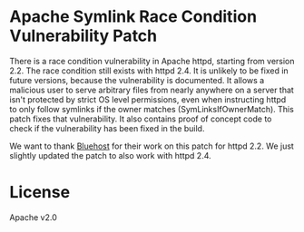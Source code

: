 # Apache Symlink Race Condition Vulnerability Patch

There is a race condition vulnerability in Apache httpd, starting from version 2.2.
The race condition still exists with httpd 2.4. It is unlikely to be fixed in future
versions, because the vulnerability is documented. It allows a malicious user to
serve arbitrary files from nearly anywhere on a server that isn't protected by strict
OS level permissions, even when instructing httpd to only follow symlinks if the owner
matches (SymLinksIfOwnerMatch). This patch fixes that vulnerability. It also contains proof
of concept code to check if the vulnerability has been fixed in the build.

We want to thank [Bluehost](https://github.com/bluehost/apache-symlink-patch) for
their work on this patch for httpd 2.2. We just slightly updated the patch to also
work with httpd 2.4.

# License

Apache v2.0

